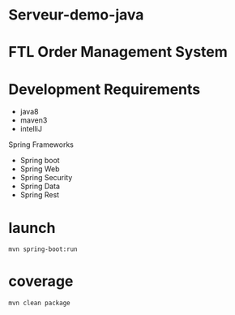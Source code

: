 # Serveur-demo-java

FTL Order Management System
==

Development Requirements
===
- java8
- maven3
- intelliJ

Spring Frameworks
- Spring boot
- Spring Web
- Spring Security
- Spring Data
- Spring Rest

launch
======
```mvn spring-boot:run```

coverage
========
```mvn clean package```

